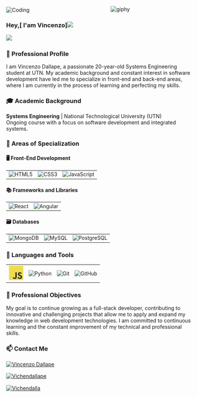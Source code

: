 <!--suppress HtmlDeprecatedAttribute -->
<td width="50%" align="center">
  <img align="center" alt="Coding"  src="https://repository-images.githubusercontent.com/588181932/e36ec678-7984-4cdd-8e4c-a3932772ff8e">
  </td>
<img align='right' src="https://media.giphy.com/media/M9gbBd9nbDrOTu1Mqx/giphy.gif" width="220" alt="giphy">

### Hey,[ I'am Vincenzo]<img src="https://media.giphy.com/media/hvRJCLFzcasrR4ia7z/giphy.gif" width="25px">
<p align="left">
 <img src="https://readme-typing-svg.herokuapp.com/?lines=Welcome+to+my+GitHub+Profile!&center=true&width=360&height=30">
</p>


### 🌟 Professional Profile
I am Vincenzo Dallape, a passionate 20-year-old Systems Engineering student at UTN. My academic background and constant interest in software development have led me to specialize in front-end and back-end areas, where I am currently in the process of learning and perfecting my skills.

### 🎓 Academic Background
**Systems Engineering** | National Technological University (UTN)  
Ongoing course with a focus on software development and integrated systems.

### 💼 Areas of Specialization

#### 🖥️ Front-End Development
<table>
  <tr>
    <td><img src="https://cdn.jsdelivr.net/gh/devicons/devicon/icons/html5/html5-original-wordmark.svg" style="height: 4rem" alt="HTML5"/></td>
    <td><img src="https://cdn.jsdelivr.net/gh/devicons/devicon/icons/css3/css3-original-wordmark.svg" style="height: 4rem" alt="CSS3"/></td>
    <td><img src="https://cdn.jsdelivr.net/gh/devicons/devicon/icons/javascript/javascript-plain.svg" style="height: 4rem" alt="JavaScript"/></td>
  </tr>
  </table>
  
#### 📚 Frameworks and Libraries

<table>
  <tr>
    <td><img width="80px" src="https://www.vectorlogo.zone/logos/reactjs/reactjs-icon.svg" alt="React"/></td>
    <td><img width="80px" src="https://www.vectorlogo.zone/logos/angular/angular-icon.svg" alt="Angular"/></td>
  </tr>
</table>

#### 🗃️ Databases
<table>
  <tr>
    <td><img src="https://cdn.jsdelivr.net/gh/devicons/devicon/icons/mongodb/mongodb-original-wordmark.svg" style="height: 4rem; background-color:white" alt="MongoDB"/></td>
    <td><img height="60px" src="https://www.vectorlogo.zone/logos/mysql/mysql-official.svg" alt="MySQL"/></td>
    <td><img height="100px" src="https://www.vectorlogo.zone/logos/postgresql/postgresql-vertical.svg" alt="PostgreSQL"/></td>
  </tr>
</table>

### 🔧 Languages and Tools
<table>
  <tr>
    <td><img src="https://github.com/devicons/devicon/blob/master/icons/javascript/javascript-original.svg" title="JavaScript" alt="JavaScript" width="40" height="40"/></td>
    <td><img height="60px" src="https://www.vectorlogo.zone/logos/python/python-ar21.svg" alt="Python"/></td>
    <td><img src="https://cdn.jsdelivr.net/gh/devicons/devicon/icons/git/git-plain.svg" style="height: 4rem" alt="Git"/></td>
    <td><img src="https://cdn.jsdelivr.net/gh/devicons/devicon/icons/github/github-original-wordmark.svg" style="height: 4rem; background-color:white" alt="GitHub"/></td>
  </tr>
</table>

### 🎯 Professional Objectives
My goal is to continue growing as a full-stack developer, contributing to innovative and challenging projects that allow me to apply and expand my knowledge in web development technologies. I am committed to continuous learning and the constant improvement of my technical and professional skills.

<h3 align="left"> 📫 Contact Me</h3>

<p >
  <a href="https://www.linkedin.com/in/vincenzo-dallape-50a426304/" target="_blank"><img align="center"
      src="https://raw.githubusercontent.com/rahuldkjain/github-profile-readme-generator/master/src/images/icons/Social/linked-in-alt.svg"
      alt="Vincenzo Dallape" height="30" width="40" /></a>
  
  <a href="https://www.instagram.com/vichendallape/" target="_blank"><img align="center"
      src="https://raw.githubusercontent.com/rahuldkjain/github-profile-readme-generator/master/src/images/icons/Social/instagram.svg"
      alt="Vichendallape" height="30" width="40" /></a>
 
  <a href="https://x.com/Vichendalla" target="_blank"><img align="center"
      src="https://raw.githubusercontent.com/rahuldkjain/github-profile-readme-generator/master/src/images/icons/Social/twitter.svg"
      alt="Vichendalla" height="30" width="40" /></a>
</p>


